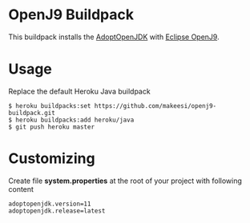 # OpenJ9 Buildpack

This buildpack installs the [AdoptOpenJDK](https://adoptopenjdk.net) with [Eclipse OpenJ9](https://www.eclipse.org/openj9/).

# Usage
Replace the default Heroku Java buildpack

```
$ heroku buildpacks:set https://github.com/makeesi/openj9-buildpack.git  
$ heroku buildpacks:add heroku/java  
$ git push heroku master
```

# Customizing

Create file
**system.properties**
at the root of your project with following content

```
adoptopenjdk.version=11  
adoptopenjdk.release=latest
```
